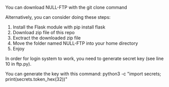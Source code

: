 You can download NULL-FTP with the git clone command

Alternatively, you can consider doing these steps:
1. Install the Flask module with pip install flask
2. Download zip file of this repo
3. Exctract the downloaded zip file
4. Move the folder named NULL-FTP into your home directory
5. Enjoy



In order for login system to work, you need to generate secret key (see line 10 in ftp.py).

You can generate the key with this command:
python3 -c "import secrets; print(secrets.token_hex(32))"
